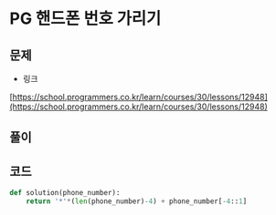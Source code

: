 # PG 핸드폰 번호 가리기

## 문제

- 링크

[https://school.programmers.co.kr/learn/courses/30/lessons/12948](https://school.programmers.co.kr/learn/courses/30/lessons/12948)

## 풀이

## 코드

```python
def solution(phone_number):
    return '*'*(len(phone_number)-4) + phone_number[-4::1]
```